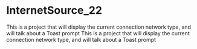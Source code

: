 # InternetSource_22
This is a project that will display the current connection network type, and will talk about a Toast prompt
This is a project that will display the current connection network type, and will talk about a Toast prompt

